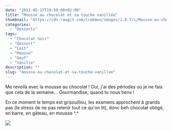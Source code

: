 ```yaml
---
date: "2011-05-17T19:59:00+02:00"
title: "Mousse au chocolat et sa touche vanillée"
thumbnail: "https://cdn.rawgit.com/crokmou/images/1.0.7/i/Mousse-au-chocolat-vanill--.jpg"
categories:
  - "Desserts"
tags:
  - "Chocolat noir"
  - "Dessert"
  - "Lait"
  - "Mousse"
  - "Oeuf"
  - "Vanille"
description: ""
slug: "mousse-au-chocolat-et-sa-touche-vanillee"
---
```


Me revoilà avec la mousse au chocolat ! Oui, j'ai des périodes où je ne fais que cela de la semaine... Gourmandise, quand tu nous tiens !

En ce moment le temps est grisouillou, les examens approchent à grands pas (le stress de ne pas retenir tout ce qu'on lit), donc beh chocolat obligé, en barre, en gâteau, en mousse ^.^

[![](http://4.bp.blogspot.com/-bXES67U_fjg/TsFxmeL-4vI/AAAAAAAABJg/Znyob7y7zZw/s1600/Mousse+choco+vanille.jpg)](http://4.bp.blogspot.com/-bXES67U_fjg/TsFxmeL-4vI/AAAAAAAABJg/Znyob7y7zZw/s1600/Mousse+choco+vanille.jpg)

